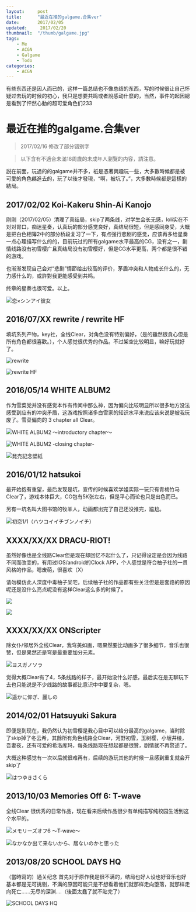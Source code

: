 ```yaml
---
layout:     post
title:      "最近在推的galgame.合集ver"
date:       2017/02/05
updated:     2017/02/20
thumbnail:  "/thumb/galgame.jpg"
tags:
    - Me
    - ACGN
    - Galgame
    - Todo
categories:
    - ACGN
---
```


有些东西还是因人而已的，这样一篇总结也不像总结的东西，写的时候很让自己怀疑过去玩的时候的初心，我只是想要共鸣或者說感动什麼的，当然，事件的起因總是看到了怦然心動的超可爱角色们233

# 最近在推的galgame.合集ver

> 2017/02/16 修改了部分错别字

> 以下含有不適合未滿18周歲的未成年人瀏覽的内容，請注意。

説在前面，玩過的的galgame并不多，衹是憑著興趣玩一些，大多數時候都是被可愛的角色騗進去的，玩了以後才發現，“啊，被坑了。”，大多數時候都是這樣的結局。


## 2017/02/02 Koi-Kakeru Shin-Ai Kanojo

刚刚（2017/02/05）清理了真结局，skip了两条线，对学生会长无感，loli实在不对对胃口，痴迷星奏，认真玩的部分感觉良好，真结局很短，但是感同身受，大概是把白色相簿2中的部分桥段复习了一下，有点强行悲剧的感觉，应该再多给星奏一点心理描写什么的的，目前玩过的所有galgame水平最高的CG，没有之一，剧情线路没有初雪樱广且真结局没有初雪樱好，但是CG水平更高，两个都是很不错的游戏。

也渐渐发现自己会对“悲剧”情節给出较高的评价，茅盾冲突和人物成长什么的，无力感什么的，或許對我更能感受到共鸣。

终章的星奏也很可爱。以上。

![恋×シンアイ彼女](http://ustrack.amuse-c.jp/koikake/img/mainvisual.jpg)

## 2016/07/XX rewrite / rewrite HF

填坑系列产物，key社，全线Clear，对角色没有特别偏好，（是的雖然很貪心但是所有角色都很喜歡。），个人感觉很优秀的作品。不过架空比较明显，嘛好玩就好了。

![rewrite](http://key.visualarts.gr.jp/rewrite/common/image/rewrite_plus_spec.png)

![rewrite HF](http://key.visualarts.gr.jp/rewrite_hf/common/image/rewritehf_samplecg_4.jpg)

## 2016/05/14 WHITE ALBUM2

作为雪菜党并没有感觉本作有传闻中那么神，因为偏向比较明显所以很多地方没法感受到应有的冲突矛盾，这游戏按照诸多白雪家的知识水平来说应该来说是被我玩废了。雪菜偏向的 3 chapter all Clear。

![WHITE ALBUM2 ～introductory chapter～](http://leaf.aquaplus.jp/product/wa2ic/css/bg_top.jpg)

![WHITE ALBUM2 -closing chapter-](http://leaf.aquaplus.jp/product/wa2cc/css/bgHeader_top.jpg)

![発売記念壁紙](http://leaf.aquaplus.jp/product/wa2cc/wp/b1280x1024.jpg)

## 2016/01/12 hatsukoi

最开始抱有重望，最后发现是坑，宣传的时候喜欢学姐实际一玩只有青梅竹马Clear了，游戏本体巨大，CG包有5K张左右，但是平心而论也只是出色而已。

另有一坑名叫大图书馆的牧羊人，动画都出完了自己还没推完，尴尬。

![初恋1/1（ハツコイイチブンノイチ）](https://upload.wikimedia.org/wikipedia/zh/c/c9/%E3%81%AF%E3%81%A4%E3%81%93%E3%81%84%E3%81%84%E3%81%A1%E3%81%B6%E3%82%93%E3%81%AE%E3%81%84%E3%81%A1.jpg)

## XXXX/XX/XX DRACU-RIOT!

虽然好像也是全线路Clear但是现在却回忆不起什么了，只记得设定是会因为线路不同而改变的，有用过IOS/android的Clock APP，个人感觉是符合柚子社的一贯风格的作品，嗯废萌，很喜欢（X）

请勿模仿此人深度中毒柚子呆宅，后续柚子社的作品都有些关注但是是套路的原因呢还是没什么亮点呢没有这样Clear这么多的时候了。

![](http://www.yuzu-soft.com/ja/cgm/images/post/20111125/125/738/large/e8562677cd64127291a54f85187a71e0.jpg)

![](http://www.yuzu-soft.com/ja/media/backgrounds/dracuriot/background-window-overlay-243bfd93a26b0ee190a82b81e9abfc18.png)

## XXXX/XX/XX ONScripter

除女仆/邻居外全线Clear，我穹美如画，嗯果然要比动画多了很多细节，音乐也很赞，但是果然还是穹是最重要加分元素。

![ヨスガノソラ](http://king-cr.jp/special/yosuganosora/images/news/wp/1440x900.png)

觉得大概Clear有了4，5条线路的样子，最开始没什么好感，最后实在是无聊玩下去也只能说是不少线路的故事都比意识中中要复杂，嗯。

![遥かに仰ぎ、麗しの](https://gdutbbs.uc.my//album/200908/1/129937_1249107544IkhQ.jpg)

## 2014/02/01 Hatsuyuki Sakura

即便是到现在，我仍然认为初雪樱是我心目中可以给分最高的galgame，当时除了skip掉了冬云希，其餘所有角色线路全Clear，河野初雪，玉树樱，小坂井绫，吾妻夜，还有可爱的希洛库玛，每条线路现在想起都是很贊，剧情就不再赘述了。

大概这种感觉有一次以后就很难再有，后续的游玩其他的时候一旦感到重复就会开skip了

![はつゆきさくら](http://sagaplanets.product.co.jp/works/hatuyuki/top/hs_top_01.jpg)

## 2013/10/03 Memories Off 6: T-wave

全线Clear 很优秀的日常作品，现在看来后续作品很少有单纯描写纯校园生活到这个水平的。

![メモリーズオフ6 ～T-wave～](http://memoriesoff.jp/t-wave/cg/memo6promocg05.jpg)

![なかなか出て来ないから、居ないのかと思った](http://memoriesoff.jp/t-wave/cg/memo6samplecg08.jpg)

## 2013/08/20 SCHOOL DAYS HQ

（當時寫的）通关纪念
首先对于原作我是很不满的，结局也好人设也好音乐也好基本都是无可挑剔，不满的原因可能只是不想看着他们就那样走向堕落，就那样走向死亡......无尽的深渊....（後面太蠢了就不貼完了）

![SCHOOL DAYS HQ](http://erogedownload.com/wp-content/uploads/2012/07/School-Days-HQ.jpg)